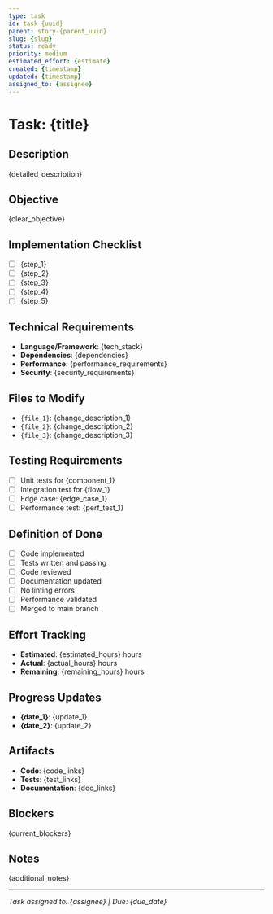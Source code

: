 ```yaml
---
type: task
id: task-{uuid}
parent: story-{parent_uuid}
slug: {slug}
status: ready
priority: medium
estimated_effort: {estimate}
created: {timestamp}
updated: {timestamp}
assigned_to: {assignee}
---
```


# Task: {title}

## Description
{detailed_description}

## Objective
{clear_objective}

## Implementation Checklist
- [ ] {step_1}
- [ ] {step_2}
- [ ] {step_3}
- [ ] {step_4}
- [ ] {step_5}

## Technical Requirements
- **Language/Framework**: {tech_stack}
- **Dependencies**: {dependencies}
- **Performance**: {performance_requirements}
- **Security**: {security_requirements}

## Files to Modify
- `{file_1}`: {change_description_1}
- `{file_2}`: {change_description_2}
- `{file_3}`: {change_description_3}

## Testing Requirements
- [ ] Unit tests for {component_1}
- [ ] Integration test for {flow_1}
- [ ] Edge case: {edge_case_1}
- [ ] Performance test: {perf_test_1}

## Definition of Done
- [ ] Code implemented
- [ ] Tests written and passing
- [ ] Code reviewed
- [ ] Documentation updated
- [ ] No linting errors
- [ ] Performance validated
- [ ] Merged to main branch

## Effort Tracking
- **Estimated**: {estimated_hours} hours
- **Actual**: {actual_hours} hours
- **Remaining**: {remaining_hours} hours

## Progress Updates
- **{date_1}**: {update_1}
- **{date_2}**: {update_2}

## Artifacts
- **Code**: {code_links}
- **Tests**: {test_links}
- **Documentation**: {doc_links}

## Blockers
{current_blockers}

## Notes
{additional_notes}

---

*Task assigned to: {assignee} | Due: {due_date}*